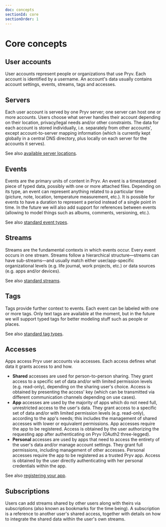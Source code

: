 ```yaml
---
doc: concepts
sectionId: core
sectionOrder: 1
---
```


# Core concepts

## User accounts

User accounts represent people or organizations that use Pryv. Each account is identified by a username. An account's data usually contains account settings, events, streams, tags and accesses.


## Servers

Each user account is served by one Pryv server; one server can host one or more accounts. Users choose what server handles their account depending on their location, privacy/legal needs and/or other constraints. The data for each account is stored individually, i.e. separately from other accounts', except account-to-server mapping information (which is currently kept globally in a central DNS directory, plus locally on each server for the accounts it serves).

See also [available server locations](#TODO).


## Events

Events are the primary units of content in Pryv. An event is a timestamped piece of typed data, possibly with one or more attached files. Depending on its type, an event can represent anything related to a particular time (picture, note, location, temperature measurement, etc.). It is possible for events to have a duration to represent a period instead of a single point in time. In the future we will also add support for references between events (allowing to model things such as albums, comments, versioning, etc.).

See also [standard event types](event-types.html#directory).


## Streams

Streams are the fundamental contexts in which events occur. Every event occurs in one stream. Streams follow a hierarchical structure—streams can have sub-streams—and usually match either user/app-specific organizational levels (e.g. life journal, work projects, etc.) or data sources (e.g. apps and/or devices).

See also [standard streams](standard-structure.html).


## Tags

Tags provide further context to events. Each event can be labeled with one or more tags. Only text tags are available at the moment, but in the future we will support typed tags for better modeling stuff such as people or places.

See also [standard tag types](#TODO).


## Accesses

Apps access Pryv user accounts via accesses. Each access defines what data it grants access to and how.

- **Shared** accesses are used for person-to-person sharing. They grant access to a specific set of data and/or with limited permission levels (e.g. read-only), depending on the sharing user's choice. Access is obtained by presenting the access' key (which can be transmitted via different communication channels depending on use cases).
- **App** accesses are used by the majority of apps which do not need full, unrestricted access to the user's data. They grant access to a specific set of data and/or with limited permission levels (e.g. read-only), according to the app's needs; this includes the management of shared accesses with lower or equivalent permissions. App accesses require the app to be registered. Access is obtained by the user authorizing the requesting app after authenticating on Pryv (OAuth2 three-legged).
- **Personal** accesses are used by apps that need to access the entirety of the user's data and/or manage account settings. They grant full permissions, including management of other accesses. Personal accesses require the app to be registered as a trusted Pryv app. Access is obtained by the user directly authenticating with her personal credentials within the app.

See also [registering your app](#TODO).


## Subscriptions

Users can add streams shared by other users along with theirs via subscriptions (also known as bookmarks for the time being). A subscription is a reference to another user's shared access, together with details on how to integrate the shared data within the user's own streams.
